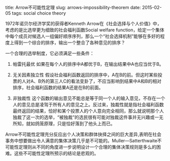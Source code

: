 title: Arrow不可能性定理
slug: arrows-impossibility-theorem
date: 2015-02-05
tags: social choice theory 

1972年诺贝尔经济学奖的获得者Kenneth Arrow在《社会选择与个人价值》中，考虑的是比选举更为细致的社会福利函数Social welfare function，给定一个集体中每个成员对候选人一组偏好顺序序列，那么一个“社会选择机制”能够在多好的程度上得到一个综合的排序，输出一个整合了各种意见的排序？

一个合理的选举制度，它必须满足一些条件：

1. 帕雷托最优
如果在每个人的排序中A都优于B，在输出结果中A也应当优于B。

2. 无关因素独立性
假设社会福利函数返回的排序中，A在B的前。但这时某些投票的人对A、B外的第三人C的看法变卦了，不应当影响到结果中A和B的相对排序，社会福利函数的结果A还是在B的前面。

3. 非独裁性
这个函数的输出意见不能总是等于同一个人的输入意见，不存在一个人的意见总是凌驾于所有人的意见之上。反过来，独裁性就是指社会福利函数最终返回的结果，恰好和某个投票人的个人意向完全相同，那么就说明那个人独裁了这一次的选举，“被独裁”的选民很有可能对独裁这件事并无兴趣或一无所知，就如鸽笼原理，只是恰好落到了他头上而已。

Arrow不可能性定理充分反应出个人决策和群体抉择之间的巨大差异,表明在社会事务中想要做出令人满意的集体决策几乎是不可能的。Muller—Satterthwaite不可能性定理则从不同的角度进一步说明设计一个合理的集体决策规则是多么的困难。这些不可能性定理所预示的结论是悲观的。
